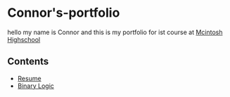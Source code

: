# Connor's-portfolio
hello my name is Connor and this is my portfolio for ist course at [Mcintosh Highschool](https://www.fcboe.org/mhs)

## Contents
- [Resume](https://github.com/CDodds1/Connor-s-portfolio/blob/main/Resume.md)
- [Binary Logic](https://github.com/BrandonFOSSedu/My-Portfolio/blob/main/Binary-Logic.md)
